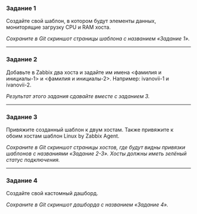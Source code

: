 ### Задание 1

Создайте свой шаблон, в котором будут элементы данных, мониторящие загрузку CPU и RAM хоста.

*Сохраните в Git скриншот страницы шаблона с названием «Задание 1».*

 ---

### Задание 2

Добавьте в Zabbix два хоста и задайте им имена <фамилия и инициалы-1> и <фамилия и инициалы-2>. Например: ivanovii-1 и ivanovii-2.

*Результат этого задания сдавайте вместе с заданием 3.*

 ---

### Задание 3

Привяжите созданный шаблон к двум хостам. Также привяжите к обоим хостам шаблон Linux by Zabbix Agent.

*Сохраните в Git скриншот страницы хостов, где будут видны привязки шаблонов с названиями «Задание 2-3». Хосты должны иметь зелёный статус подключения.*

 ---

### Задание 4

Создайте свой кастомный дашборд.

*Сохраните в Git скриншот дашборда с названием «Задание 4».*
